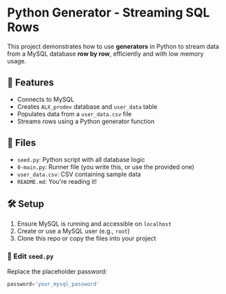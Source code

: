 

# Python Generator - Streaming SQL Rows

This project demonstrates how to use **generators** in Python to stream data from a MySQL database **row by row**, efficiently and with low memory usage.

## 🧩 Features

- Connects to MySQL
- Creates `ALX_prodev` database and `user_data` table
- Populates data from a `user_data.csv` file
- Streams rows using a Python generator function

## 📁 Files

- `seed.py`: Python script with all database logic
- `0-main.py`: Runner file (you write this, or use the provided one)
- `user_data.csv`: CSV containing sample data
- `README.md`: You're reading it!

## 🛠️ Setup

1. Ensure MySQL is running and accessible on `localhost`
2. Create or use a MySQL user (e.g., `root`)
3. Clone this repo or copy the files into your project

### 🔧 Edit `seed.py`

Replace the placeholder password:

```python
password='your_mysql_password'
